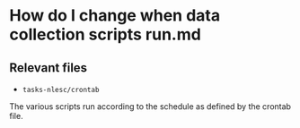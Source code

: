 # How do I change when data collection scripts run.md

## Relevant files

- ``tasks-nlesc/crontab``

The various scripts run according to the schedule as defined by the crontab file.